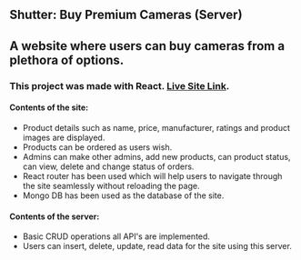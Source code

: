 ## Shutter: Buy Premium Cameras (Server)

## A website where users can buy cameras from a plethora of options.

### This project was made with React. [Live Site Link](https://shutter-premium-camera-shop.web.app/).

#### Contents of the site:

- Product details such as name, price, manufacturer, ratings and product images are displayed.
- Products can be ordered as users wish.
- Admins can make other admins, add new products, can product status, can view, delete and change status of orders.
- React router has been used which will help users to navigate through the site seamlessly without reloading the page.
- Mongo DB has been used as the database of the site.

#### Contents of the server:

- Basic CRUD operations all API's are implemented.
- Users can insert, delete, update, read data for the site using this server.
